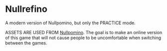# Nullrefino
A modern version of Nullpomino, but only the PRACTICE mode.

ASSETS ARE USED FROM [Nullpomino](https://github.com/nullpomino/nullpomino). The goal is to make an online version of this game that will not cause people to be uncomfortable when switching between the games.